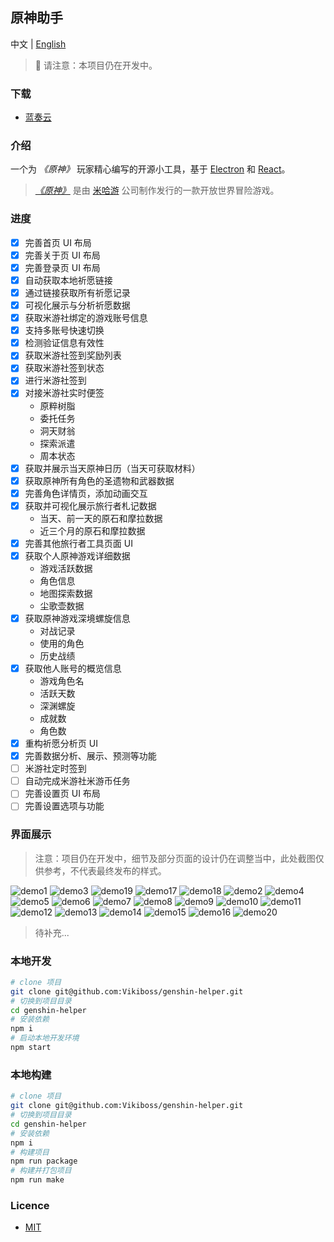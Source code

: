 ## 原神助手

中文 | [English](README-en.md)

> 🚧 请注意：本项目仍在开发中。

### 下载

- [蓝奏云](https://viki.lanzout.com/i6B7307yt7pi)

### 介绍

一个为 _《原神》_ 玩家精心编写的开源小工具，基于 [Electron](https://www.electronjs.org/) 和 [React](https://reactjs.org/)。

> [_《原神》_](https://ys.mihoyo.com/) 是由 [米哈游](https://www.mihoyo.com/) 公司制作发行的一款开放世界冒险游戏。

### 进度

- [x] 完善首页 UI 布局
- [x] 完善关于页 UI 布局
- [x] 完善登录页 UI 布局
- [x] 自动获取本地祈愿链接
- [x] 通过链接获取所有祈愿记录
- [x] 可视化展示与分析祈愿数据
- [x] 获取米游社绑定的游戏账号信息
- [x] 支持多账号快速切换
- [x] 检测验证信息有效性
- [x] 获取米游社签到奖励列表
- [x] 获取米游社签到状态
- [x] 进行米游社签到
- [x] 对接米游社实时便签
  - 原粹树脂
  - 委托任务
  - 洞天财翁
  - 探索派遣
  - 周本状态
- [x] 获取并展示当天原神日历（当天可获取材料）
- [x] 获取原神所有角色的圣遗物和武器数据
- [x] 完善角色详情页，添加动画交互
- [x] 获取并可视化展示旅行者札记数据
  - 当天、前一天的原石和摩拉数据
  - 近三个月的原石和摩拉数据
- [x] 完善其他旅行者工具页面 UI
- [x] 获取个人原神游戏详细数据
  - 游戏活跃数据
  - 角色信息
  - 地图探索数据
  - 尘歌壶数据
- [x] 获取原神游戏深境螺旋信息
  - 对战记录
  - 使用的角色
  - 历史战绩
- [x] 获取他人账号的概览信息
  - 游戏角色名
  - 活跃天数
  - 深渊螺旋
  - 成就数
  - 角色数
- [x] 重构祈愿分析页 UI
- [x] 完善数据分析、展示、预测等功能
- [ ] 米游社定时签到
- [ ] 自动完成米游社米游币任务
- [ ] 完善设置页 UI 布局
- [ ] 完善设置选项与功能

### 界面展示

> 注意：项目仍在开发中，细节及部分页面的设计仍在调整当中，此处截图仅供参考，不代表最终发布的样式。

![demo1](docs/imgs/demo1.png)
![demo3](docs/imgs/demo3.png)
![demo19](docs/imgs/demo19.png)
![demo17](docs/imgs/demo17.png)
![demo18](docs/imgs/demo18.png)
![demo2](docs/imgs/demo2.png)
![demo4](docs/imgs/demo4.png)
![demo5](docs/imgs/demo5.png)
![demo6](docs/imgs/demo6.png)
![demo7](docs/imgs/demo7.png)
![demo8](docs/imgs/demo8.png)
![demo9](docs/imgs/demo9.png)
![demo10](docs/imgs/demo10.png)
![demo11](docs/imgs/demo11.png)
![demo12](docs/imgs/demo12.png)
![demo13](docs/imgs/demo13.png)
![demo14](docs/imgs/demo14.png)
![demo15](docs/imgs/demo15.png)
![demo16](docs/imgs/demo16.png)
![demo20](docs/imgs/demo20.png)

> 待补充...

### 本地开发

```bash
# clone 项目
git clone git@github.com:Vikiboss/genshin-helper.git
# 切换到项目目录
cd genshin-helper
# 安装依赖
npm i
# 启动本地开发环境
npm start
```

### 本地构建

```bash
# clone 项目
git clone git@github.com:Vikiboss/genshin-helper.git
# 切换到项目目录
cd genshin-helper
# 安装依赖
npm i
# 构建项目
npm run package
# 构建并打包项目
npm run make
```

### Licence

- [MIT](LICENCE)
